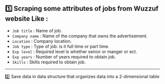 ## 1️⃣ Scraping some attributes of jobs from Wuzzuf website Like :
   - `Job title` : Name of job.
   - `Company name` : Name of the company that owns the advertisement.
   - `Location` : Company location.
   - `Job type` : Type of job: is it full time or part time.
   - `Exp level` : Required level is whether senior or manger or ect.
   - `Exp years` : Number of years required to obtain job.
   - `Skills` : Skills required to obtain job.
_________________________________________________________________________________________

 2️⃣ Save data in data structure that organizes data into a 2-dimensional table

